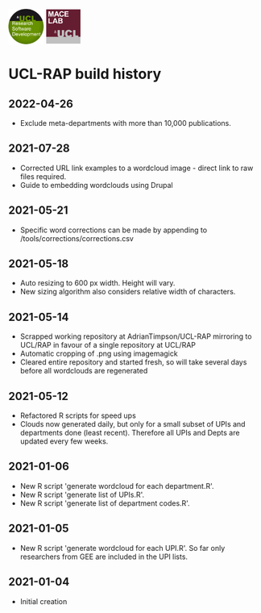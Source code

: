 <a href="https://github.com/UCL"><img src="tools/logos/logo_UCL.png" alt="UCL Research Software Development" height="70"/></a>
<a href="https://www.ucl.ac.uk/biosciences/departments/genetics-evolution-and-environment/research/molecular-and-cultural-evolution-lab"><img src="tools/logos/logo_MACElab.png" alt="UCL Research Software Development" height="70"/></a>

# UCL-RAP build history

## 2022-04-26
* Exclude meta-departments with more than 10,000 publications.

## 2021-07-28
* Corrected URL link examples to a wordcloud image - direct link to raw files required.
* Guide to embedding wordclouds using Drupal

## 2021-05-21
* Specific word corrections can be made by appending to /tools/corrections/corrections.csv

## 2021-05-18
* Auto resizing to 600 px width. Height will vary.
* New sizing algorithm also considers relative width of characters.

## 2021-05-14
* Scrapped working repository at AdrianTimpson/UCL-RAP mirroring to UCL/RAP in favour of a single repository at UCL/RAP
* Automatic cropping of .png using imagemagick
* Cleared entire repository and started fresh, so will take several days before all wordclouds are regenerated

## 2021-05-12
* Refactored R scripts for speed ups
* Clouds now generated daily, but only for a small subset of UPIs and departments done (least recent). Therefore all UPIs and Depts are updated every few weeks.

## 2021-01-06
* New R script 'generate wordcloud for each department.R'. 
* New R script 'generate list of UPIs.R'.
* New R script 'generate list of department codes.R'.

## 2021-01-05
* New R script 'generate wordcloud for each UPI.R'. So far only researchers from GEE are included in the UPI lists. 

## 2021-01-04
* Initial creation



